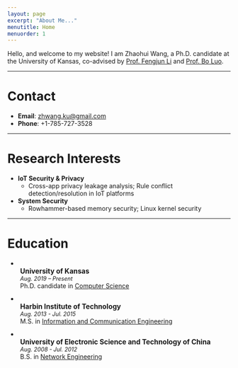 ```yaml
---
layout: page
excerpt: "About Me..."
menutitle: Home
menuorder: 1
---
```


Hello, and welcome to my website! I am Zhaohui Wang, a Ph.D. candidate at the University of Kansas, co-advised by [Prof. Fengjun Li](https://ittc.ku.edu/~fli/) and [Prof. Bo Luo](https://www.ittc.ku.edu/~bluo).

---
#  Contact
- __Email__: zhwang.ku@gmail.com
- __Phone__: +1-785-727-3528

---
#  Research Interests
- __IoT Security & Privacy__
    - Cross-app privacy leakage analysis; Rule conflict detection/resolution in IoT platforms
- __System Security__
    - Rowhammer-based memory security; Linux kernel security
 
---
# Education


-   <ul style="list-style-type: disc; padding-left: 5px; margin:0 0 12px 0;">
        <li style="display:flex; justify-content:space-between; margin:0;">
            <span style="font-size:110%; font-weight:bold;">University of Kansas</span>
            <!-- <span>Aug. 2019 – Present</span> -->
        </li>
        <li style="display:flex; justify-content:space-between; margin:0;">
            <span style="font-size:90%; font-style:italic;">Aug. 2019 – Present</span>
        </li>
        Ph.D. candidate in <u>Computer Science</u>
    </ul>
-   <ul style="list-style-type: disc; padding-left: 5px; margin:0 0 12px 0;">
        <li style="display:flex; justify-content:space-between; margin:0;">
            <span style="font-size:110%; font-weight:bold;">Harbin Institute of Technology</span>
            <!-- <span>Aug. 2013 - Jul. 2015</span> -->
        </li>
        <li style="display:flex; justify-content:space-between; margin:0;">
            <span style="font-size:90%; font-style:italic;">Aug. 2013 - Jul. 2015</span>
        </li>
        M.S. in <u>Information and Communication Engineering</u>

    </ul>
-   <ul style="list-style-type: disc; padding-left: 5px; margin:0 0 12px 0;">
        <li style="display:flex; justify-content:space-between; margin:0;">
            <span style="font-size:110%; font-weight:bold;">University of Electronic Science and Technology of China</span>
            <!-- <span>Aug. 2008 - Jul. 2012</span> -->
        </li>
        <li style="display:flex; justify-content:space-between; margin:0;">
            <span style="font-size:90%; font-style:italic;">Aug. 2008 - Jul. 2012</span>
        </li>
        B.S. in <u>Network Engineering</u>
    </ul>

<!-- <table style="width:100%; border-collapse:separate; border-spacing:0 8px;"> -->
<!--   <tr> -->
<!--     <td><span style="font-size:110%; font-weight:bold;">University of Kansas</span></td> -->
<!--     <td style="text-align:right;">  -->
<!--       <span style="font-size:105%;">Aug. 2019 – Present</span> -->
<!--     </td> -->
<!--   </tr> -->
<!--   <tr> -->
<!--     <td> -->
<!--       <span style="font-size:105%;"> -->
<!--         Ph.D. candidate in Computer Science -->
<!--       </span> -->
<!--     </td> -->
<!--     <td style="text-align:right;"> -->
<!--     </td> -->
<!--   </tr> -->
<!--   <tr> -->
<!--     <td><span style="font-size:110%; font-weight:bold;">Harbin Institute of Technology</span></td> -->
<!--     <td style="text-align:right;">  -->
<!--       <span style="font-size:105%;">Aug. 2013 - Jul. 2015 </span> -->
<!--     </td> -->
<!--   </tr> -->
<!--   <tr> -->
<!--     <td> -->
<!--       <span style="font-size:105%;"> -->
<!--         M.S. in Information and Communication Engineering -->
<!--       </span> -->
<!--     </td> -->
<!--     <td style="text-align:right;"> -->
<!--     </td> -->
<!--   </tr> -->
<!--   <tr> -->
<!--     <td><span style="font-size:110%; font-weight:bold;">University of Electronic Science and Technology of China</span></td> -->
<!--     <td style="text-align:right;">  -->
<!--       <span style="font-size:105%;">Aug. 2008 - Jul. 2012 </span> -->
<!--     </td> -->
<!--   </tr> -->
<!--   <tr> -->
<!--     <td> -->
<!--       <span style="font-size:105%;"> -->
<!--         B.S. in Network Engineering -->
<!--       </span> -->
<!--     </td> -->
<!--     <td style="text-align:right;"> -->
<!--     </td> -->
<!--   </tr> -->
<!-- </table> -->
